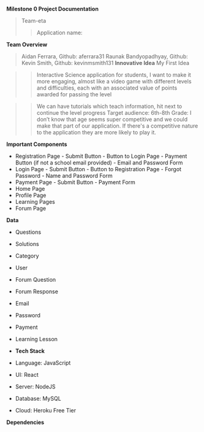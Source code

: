 **Milestone 0 Project Documentation**
>Team-eta
>>Application name: 


**Team Overview**
>	Aidan Ferrara, Github: aferrara31
>	Raunak Bandyopadhyay, Github:
>	Kevin Smith, Github: kevinmsmith131
**Innovative Idea**
>My First Idea

>>    Interactive Science application for students, I want to make it more engaging, almost like a video game  with different levels and  difficulties, each with an associated value of points awarded for passing the level

>>    We can have tutorials which teach information, hit next to continue the level progress
>>    Target audience: 6th-8th Grade: I don’t know that age seems super competitive and we could make that part of our application. If there's a competitive nature to the application they are more likely to play it.

**Important Components**
- Registration Page
      - Submit Button
      - Button to Login Page
      - Payment Button (if not a school email provided)
      - Email and Password Form
- Login Page
      - Submit Button
      - Button to Registration Page
      - Forgot Password
      - Name and Password Form
- Payment Page
      - Submit Button
      - Payment Form
- Home Page
- Profile Page
- Learning Pages
- Forum Page

**Data**
- Questions
- Solutions
- Category
- User
- Forum Question
- Forum Response
- Email
- Password
- Payment
- Learning Lesson 

- **Tech Stack**
- Language: JavaScript
- UI: React
- Server: NodeJS
- Database: MySQL
- Cloud: Heroku Free Tier

**Dependencies**
